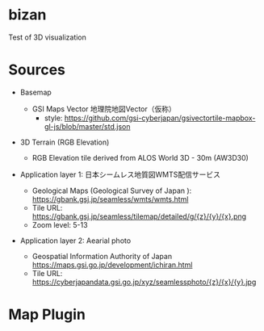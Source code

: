 # bizan
Test of 3D visualization



# Sources
* Basemap
	* GSI Maps Vector 地理院地図Vector（仮称）
        * style: https://github.com/gsi-cyberjapan/gsivectortile-mapbox-gl-js/blob/master/std.json

* 3D Terrain (RGB Elevation)
	* RGB Elevation tile derived from ALOS World 3D - 30m (AW3D30)

* Application layer 1: 日本シームレス地質図WMTS配信サービス
	* Geological Maps (Geological Survey of Japan ):  https://gbank.gsj.jp/seamless/wmts/wmts.html 
	* Tile URL: https://gbank.gsj.jp/seamless/tilemap/detailed/g/{z}/{y}/{x}.png
	* Zoom level: 5-13
* Application layer 2: Aearial photo
	* Geospatial Information Authority of Japan https://maps.gsi.go.jp/development/ichiran.html
	* Tile URL: https://cyberjapandata.gsi.go.jp/xyz/seamlessphoto/{z}/{x}/{y}.jpg

# Map Plugin